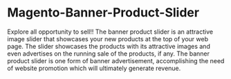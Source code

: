 # Magento-Banner-Product-Slider
Explore all opportunity to sell!! The banner product slider is an attractive image slider that showcases your new products at the top of your web page. The slider showcases the products with its attractive images and even advertises on the running sale of the products, if any. The banner product slider is one form of banner advertisement, accomplishing the need of website promotion which will ultimately generate revenue.
